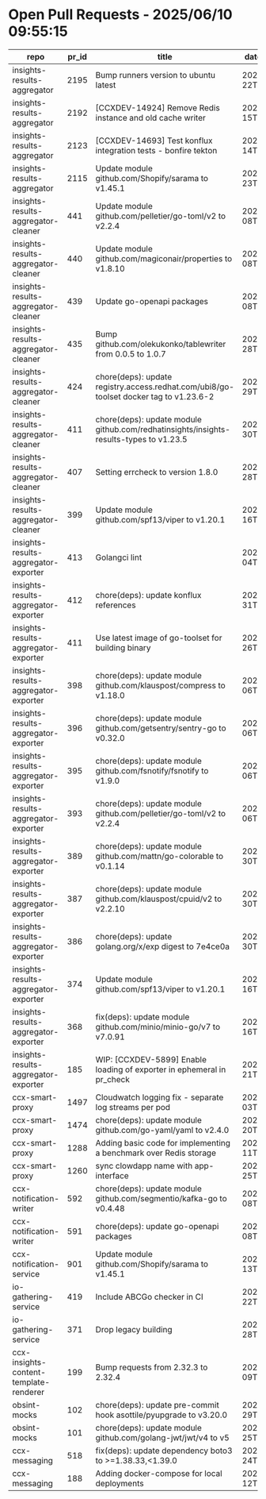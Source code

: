 # Open Pull Requests - 2025/06/10 09:55:15
| repo                                   | pr_id | title                                                                                  | date_created         | url                                                                                       | author              | ci_status |
| -------------------------------------- | ----- | -------------------------------------------------------------------------------------- | -------------------- | ----------------------------------------------------------------------------------------- | ------------------- | --------- |
| insights-results-aggregator            | 2195  | Bump runners version to ubuntu latest                                                  | 2025-05-22T22:13:09Z | https://github.com/RedHatInsights/insights-results-aggregator/pull/2195                   | ikerreyes           | failed    |
| insights-results-aggregator            | 2192  | [CCXDEV-14924] Remove Redis instance and old cache writer                              | 2025-05-15T08:38:45Z | https://github.com/RedHatInsights/insights-results-aggregator/pull/2192                   | JiriPapousek        | failed    |
| insights-results-aggregator            | 2123  | [CCXDEV-14693] Test konflux integration tests - bonfire tekton                         | 2025-03-14T10:36:51Z | https://github.com/RedHatInsights/insights-results-aggregator/pull/2123                   | matysek             | failed    |
| insights-results-aggregator            | 2115  | Update module github.com/Shopify/sarama to v1.45.1                                     | 2025-02-23T08:13:19Z | https://github.com/RedHatInsights/insights-results-aggregator/pull/2115                   | app/red-hat-konflux | failed    |
| insights-results-aggregator-cleaner    | 441   | Update module github.com/pelletier/go-toml/v2 to v2.2.4                                | 2025-06-08T20:06:04Z | https://github.com/RedHatInsights/insights-results-aggregator-cleaner/pull/441            | app/red-hat-konflux | failed    |
| insights-results-aggregator-cleaner    | 440   | Update module github.com/magiconair/properties to v1.8.10                              | 2025-06-08T16:11:50Z | https://github.com/RedHatInsights/insights-results-aggregator-cleaner/pull/440            | app/red-hat-konflux | failed    |
| insights-results-aggregator-cleaner    | 439   | Update go-openapi packages                                                             | 2025-06-08T13:17:36Z | https://github.com/RedHatInsights/insights-results-aggregator-cleaner/pull/439            | app/red-hat-konflux | failed    |
| insights-results-aggregator-cleaner    | 435   | Bump github.com/olekukonko/tablewriter from 0.0.5 to 1.0.7                             | 2025-05-28T09:49:53Z | https://github.com/RedHatInsights/insights-results-aggregator-cleaner/pull/435            | app/dependabot      | failed    |
| insights-results-aggregator-cleaner    | 424   | chore(deps): update registry.access.redhat.com/ubi8/go-toolset docker tag to v1.23.6-2 | 2025-04-29T02:35:45Z | https://github.com/RedHatInsights/insights-results-aggregator-cleaner/pull/424            | app/red-hat-konflux | failed    |
| insights-results-aggregator-cleaner    | 411   | chore(deps): update module github.com/redhatinsights/insights-results-types to v1.23.5 | 2025-03-30T19:55:36Z | https://github.com/RedHatInsights/insights-results-aggregator-cleaner/pull/411            | app/red-hat-konflux | failed    |
| insights-results-aggregator-cleaner    | 407   | Setting errcheck to version 1.8.0                                                      | 2025-03-28T11:23:36Z | https://github.com/RedHatInsights/insights-results-aggregator-cleaner/pull/407            | Jakub007d           | failed    |
| insights-results-aggregator-cleaner    | 399   | Update module github.com/spf13/viper to v1.20.1                                        | 2025-03-16T07:09:14Z | https://github.com/RedHatInsights/insights-results-aggregator-cleaner/pull/399            | app/red-hat-konflux | failed    |
| insights-results-aggregator-exporter   | 413   | Golangci lint                                                                          | 2025-06-04T12:00:22Z | https://github.com/RedHatInsights/insights-results-aggregator-exporter/pull/413           | ikerreyes           | ok        |
| insights-results-aggregator-exporter   | 412   | chore(deps): update konflux references                                                 | 2025-05-31T15:36:21Z | https://github.com/RedHatInsights/insights-results-aggregator-exporter/pull/412           | app/red-hat-konflux | failed    |
| insights-results-aggregator-exporter   | 411   | Use latest image of go-toolset for building binary                                     | 2025-05-26T10:20:01Z | https://github.com/RedHatInsights/insights-results-aggregator-exporter/pull/411           | ikerreyes           | failed    |
| insights-results-aggregator-exporter   | 398   | chore(deps): update module github.com/klauspost/compress to v1.18.0                    | 2025-04-06T16:22:21Z | https://github.com/RedHatInsights/insights-results-aggregator-exporter/pull/398           | app/red-hat-konflux | failed    |
| insights-results-aggregator-exporter   | 396   | chore(deps): update module github.com/getsentry/sentry-go to v0.32.0                   | 2025-04-06T14:03:51Z | https://github.com/RedHatInsights/insights-results-aggregator-exporter/pull/396           | app/red-hat-konflux | failed    |
| insights-results-aggregator-exporter   | 395   | chore(deps): update module github.com/fsnotify/fsnotify to v1.9.0                      | 2025-04-06T09:54:06Z | https://github.com/RedHatInsights/insights-results-aggregator-exporter/pull/395           | app/red-hat-konflux | ok        |
| insights-results-aggregator-exporter   | 393   | chore(deps): update module github.com/pelletier/go-toml/v2 to v2.2.4                   | 2025-04-06T05:10:13Z | https://github.com/RedHatInsights/insights-results-aggregator-exporter/pull/393           | app/red-hat-konflux | failed    |
| insights-results-aggregator-exporter   | 389   | chore(deps): update module github.com/mattn/go-colorable to v0.1.14                    | 2025-03-30T21:53:09Z | https://github.com/RedHatInsights/insights-results-aggregator-exporter/pull/389           | app/red-hat-konflux | failed    |
| insights-results-aggregator-exporter   | 387   | chore(deps): update module github.com/klauspost/cpuid/v2 to v2.2.10                    | 2025-03-30T18:43:14Z | https://github.com/RedHatInsights/insights-results-aggregator-exporter/pull/387           | app/red-hat-konflux | failed    |
| insights-results-aggregator-exporter   | 386   | chore(deps): update golang.org/x/exp digest to 7e4ce0a                                 | 2025-03-30T18:43:03Z | https://github.com/RedHatInsights/insights-results-aggregator-exporter/pull/386           | app/red-hat-konflux | failed    |
| insights-results-aggregator-exporter   | 374   | Update module github.com/spf13/viper to v1.20.1                                        | 2025-03-16T07:04:42Z | https://github.com/RedHatInsights/insights-results-aggregator-exporter/pull/374           | app/red-hat-konflux | failed    |
| insights-results-aggregator-exporter   | 368   | fix(deps): update module github.com/minio/minio-go/v7 to v7.0.91                       | 2025-02-16T16:58:51Z | https://github.com/RedHatInsights/insights-results-aggregator-exporter/pull/368           | app/red-hat-konflux | failed    |
| insights-results-aggregator-exporter   | 185   | WIP: [CCXDEV-5899] Enable loading of exporter in ephemeral in pr_check                 | 2022-11-21T09:59:39Z | https://github.com/RedHatInsights/insights-results-aggregator-exporter/pull/185           | matysek             | ok        |
| ccx-smart-proxy                        | 1497  | Cloudwatch logging fix - separate log streams per pod                                  | 2025-06-03T14:56:50Z | https://github.com/RedHatInsights/insights-results-smart-proxy/pull/1497                  | Bee-lee             | failed    |
| ccx-smart-proxy                        | 1474  | chore(deps): update module github.com/go-yaml/yaml to v2.4.0                           | 2025-04-20T20:15:54Z | https://github.com/RedHatInsights/insights-results-smart-proxy/pull/1474                  | app/red-hat-konflux | failed    |
| ccx-smart-proxy                        | 1288  | Adding basic code for implementing a benchmark over Redis storage                      | 2024-07-11T11:22:59Z | https://github.com/RedHatInsights/insights-results-smart-proxy/pull/1288                  | joselsegura         | failed    |
| ccx-smart-proxy                        | 1260  | sync clowdapp name with app-interface                                                  | 2024-04-25T13:10:25Z | https://github.com/RedHatInsights/insights-results-smart-proxy/pull/1260                  | matysek             | ok        |
| ccx-notification-writer                | 592   | chore(deps): update module github.com/segmentio/kafka-go to v0.4.48                    | 2025-06-08T12:34:33Z | https://github.com/RedHatInsights/ccx-notification-writer/pull/592                        | app/red-hat-konflux | failed    |
| ccx-notification-writer                | 591   | chore(deps): update go-openapi packages                                                | 2025-06-08T09:30:13Z | https://github.com/RedHatInsights/ccx-notification-writer/pull/591                        | app/red-hat-konflux | failed    |
| ccx-notification-service               | 901   | Update module github.com/Shopify/sarama to v1.45.1                                     | 2025-04-13T08:07:45Z | https://github.com/RedHatInsights/ccx-notification-service/pull/901                       | app/red-hat-konflux | failed    |
| io-gathering-service                   | 419   | Include ABCGo checker in CI                                                            | 2025-05-22T11:51:26Z | https://github.com/RedHatInsights/insights-operator-gathering-conditions-service/pull/419 | ikerreyes           | ok        |
| io-gathering-service                   | 371   | Drop legacy building                                                                   | 2025-03-28T12:35:04Z | https://github.com/RedHatInsights/insights-operator-gathering-conditions-service/pull/371 | ikerreyes           | failed    |
| ccx-insights-content-template-renderer | 199   | Bump requests from 2.32.3 to 2.32.4                                                    | 2025-06-09T23:48:21Z | https://github.com/RedHatInsights/insights-content-template-renderer/pull/199             | app/dependabot      | ok        |
| obsint-mocks                           | 102   | chore(deps): update pre-commit hook asottile/pyupgrade to v3.20.0                      | 2025-05-29T07:00:51Z | https://github.com/RedHatInsights/obsint-mocks/pull/102                                   | app/red-hat-konflux | ok        |
| obsint-mocks                           | 101   | chore(deps): update module github.com/golang-jwt/jwt/v4 to v5                          | 2025-05-25T09:02:24Z | https://github.com/RedHatInsights/obsint-mocks/pull/101                                   | app/red-hat-konflux | ok        |
| ccx-messaging                          | 518   | fix(deps): update dependency boto3 to >=1.38.33,<1.39.0                                | 2025-05-24T07:41:10Z | https://github.com/RedHatInsights/insights-ccx-messaging/pull/518                         | app/red-hat-konflux | failed    |
| ccx-messaging                          | 188   | Adding docker-compose for local deployments                                            | 2024-04-12T07:36:51Z | https://github.com/RedHatInsights/insights-ccx-messaging/pull/188                         | joselsegura         | ok        |
